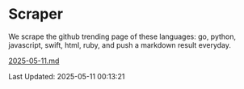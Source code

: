 # Scraper

We scrape the github trending page of these languages: go, python, javascript, swift, html, ruby, and push a markdown result everyday.

[2025-05-11.md](https://github.com/henson/Scraper/blob/master/2025-05-11.md)

Last Updated: 2025-05-11 00:13:21